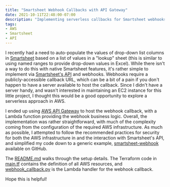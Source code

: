 ```yaml
---
title: "Smartsheet Webhook Callbacks with API Gateway"
date: 2021-10-11T22:48:00-07:00
description: "Implementing serverless callbacks for Smartsheet webhooks with AWS API Gateway and Lambda"
tags:
- AWS
- Smartsheet
- API
---
```


I recently had a need to auto-populate the values of drop-down list columns in [Smartsheet](https://www.smartsheet.com) based on a list of values in a "lookup" sheet (this is similar to using named ranges to provide drop-down values in Excel). While there isn't a way to do this with native Smartsheet features, it's rather simple to implement via [Smartsheet's API](https://smartsheet.redoc.ly/) and webhooks. Webhooks require a publicly-accessible callback URL, which can be a bit of a pain if you don't happen to have a server available to host the callback. Since I didn't have a server handy, and wasn't interested in maintaining an EC2 instance for this little project, I thought this would be a good opportunity to explore a serverless approach in AWS.

I ended up using [AWS API Gateway](https://aws.amazon.com/api-gateway/) to host the webhook callback, with a Lambda function providing the webhook business logic. Overall, the implementation was rather straightforward, with much of the complexity coming from the configuration of the required AWS infrastructure. As much as possible, I attempted to follow the recommended practices for security for both the AWS infrastructure in and the interaction with Smartsheet's API, and simplified my code down to a generic example, [smartsheet-webhook](https://github.com/NateHark/smartsheet-webhook) available on GitHub. 

The [README.md](https://github.com/NateHark/smartsheet-webhook/blob/main/README.md) walks through the setup details. The Terraform code in [main.tf](https://github.com/NateHark/smartsheet-webhook/blob/main/main.tf) contains the definition of all AWS resources, and [webhook_callback.py](https://github.com/NateHark/smartsheet-webhook/blob/main/webhook_callback.py) is the Lambda handler for the webhook callback.

Hope this is helpful!